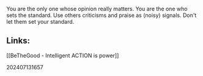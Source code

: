 
 You are the only one whose opinion really matters. You are the one who sets the standard. Use others criticisms and praise as (noisy) signals.  Don't let them set your standard.

## Links: 

[[BeTheGood - Intelligent ACTION is power]]


202407131657
